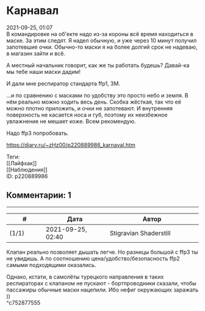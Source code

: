 Карнавал
========

  
2021-09-25, 01:07  
 В командировке на об'екте надо из-за короны всё время находиться в маске. За этим следят. Я надел обычную, и уже через 10 минут получил запотевшие очки. Обычно-то маски я на более долгий срок не надеваю, в магазин зайти и всё.   
   
 А местный начальник говорит, как же ты работать будешь? Давай-ка мы тебе наши маски дадим!   
   
 И дали мне респиратор стандарта ffp1, 3M.   
   
 ...и по сравнению с масками по удобству это просто небо и земля. В нём реально можно ходить весь день. Скобка жёсткая, так что её можно плотно приложить, и очки не запотевают. И внутренняя поверхность не касается носа и губ, поэтому их неизбежное увлажнение не мешает коже. Всем рекомендую.   
   
 Надо ffp3 попробовать.   
  
<https://diary.ru/~zHz00/p220889986_karnaval.htm>  
  
Теги:  
[[Лайфхак]]  
[[Наблюдения]]  
ID: p220889986  


Комментарии: 1
--------------

  


---



|         #         |              Дата              |                     Автор                     |           ID           |
| --- | --- | --- | --- |
| (1/1) | 2021-09-25, 02:40 | Stigravian Shaderstill | c752877555 |

  
 Клапан реально позволяет дышать легче. Но разницы большой с ffp3 ты не увидишь. А по соотношению цена/удобство/безопасность ffp2 самыми подходящими оказались.   
    
 Однако, кстати, в самолёты турецкого направления в таких респираторах с клапаном не пускают - бортпроводники сказали, чтобы пассажиры обычные маски нацепили. Ибо нефиг окружающих заражать ))    
 ^c752877555